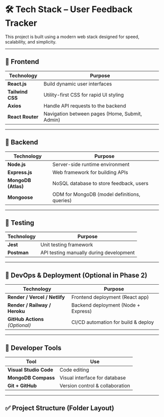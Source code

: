 
# 🛠️ Tech Stack – User Feedback Tracker

This project is built using a modern web stack designed for speed, scalability, and simplicity.

---

## 🔷 Frontend

| Technology | Purpose |
|------------|---------|
| **React.js** | Build dynamic user interfaces |
| **Tailwind CSS** | Utility-first CSS for rapid UI styling |
| **Axios** | Handle API requests to the backend |
| **React Router** | Navigation between pages (Home, Submit, Admin) |

---

## 🔶 Backend

| Technology | Purpose |
|------------|---------|
| **Node.js** | Server-side runtime environment |
| **Express.js** | Web framework for building APIs |
| **MongoDB (Atlas)** | NoSQL database to store feedback, users |
| **Mongoose** | ODM for MongoDB (model definitions, queries) |

---

## 🧪 Testing

| Technology | Purpose |
|------------|---------|
| **Jest** | Unit testing framework |
| **Postman** | API testing manually during development |

---

## 🐳 DevOps & Deployment (Optional in Phase 2)

| Technology | Purpose |
|------------|---------|
| **Render / Vercel / Netlify** | Frontend deployment (React app) |
| **Render / Railway / Heroku** | Backend deployment (Node + Express) |
| **GitHub Actions** *(Optional)* | CI/CD automation for build & deploy |

---

## 🧰 Developer Tools

| Tool | Use |
|------|-----|
| **Visual Studio Code** | Code editing |
| **MongoDB Compass** | Visual interface for database |
| **Git + GitHub** | Version control & collaboration |

---

## ✅ Project Structure (Folder Layout)


